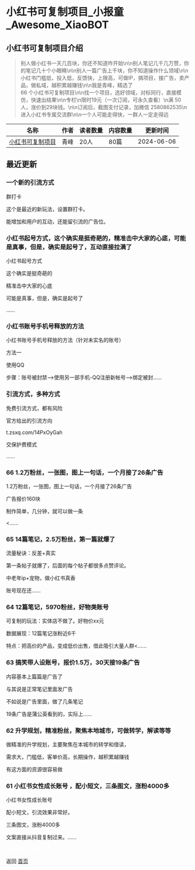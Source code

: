 # 小红书可复制项目_小报童_Awesome_XiaoBOT

## 小红书可复制项目介绍
> 别人做小红书一天几百块，你还不知道咋开始\n\n别人笔记几千几万赞，你的笔记几十个小眼睛\n\n别人一篇广告上千块，你不知道操作什么领域\n\n小红书门槛低，投入低，反馈快，上限高，可做IP，搞项目，接广告，卖产品，做私域，越积累越赚钱\n\n我是青峰，精选了  
66 个小红书可复制项目\n\n找一个项目，选好领域，对标同行，直接模仿，快速出结果\n\n专栏\n限时19元（一次订阅，可永久查看）\n满 50  
人，涨价到29块钱。\n\n订阅后，截图支付记录，加微信 2580862535\n进入小红书专属交流群\n\n一个人可能走得快，一群人一定走得远  
  


|名称|作者|读者数量|内容数量|更新时间|
|---|---|---|---|---|
|[小红书可复制项目](https://xiaobot.net/p/ChatGPTjuejin?refer=0b133df9-27dc-423b-8101-639049001c13)|青峰|20人|80篇|2024-06-06|

## 最近更新
### 一个新的引流方式

群打卡

这个是最近的新玩法，设置群打卡。

能增加和用户的互动，还能留引流的广告位。

### 小红书起号方式，这个确实是挺奇葩的，精准击中大家的心底，可能是真事，但是，确实是起号了，互动直接拉满了

小红书起号方式

这个确实是挺奇葩的

精准击中大家的心底

可能是真事，但是，确实是起号了

......

### 小红书账号手机号释放的方法

小红书账号手机号释放的方法（针对未实名的账号）

方法一

使用QQ

步骤：账号被封禁-->使用另一部手机-QQ注册新帐号-->绑定被封......

### 引流方式，多种方式

免费引流方式，都有风险

官方给出的引流方向

t.zsxq.com/14PxOyGah

交保护费模式

......

### 66 1.2万粉丝，一张图，图上一句话，一个月接了26条广告

1.2万粉丝，一张图，图上一句话，一个月接了26条广告

广告报价160块

制作简单，几分钟，就可以做一条

<......

### 65 14篇笔记，2.5万粉丝，第一篇就爆了

流量秘诀：反差+真实

第一条帖子就爆了，后面的每个帖子都很多点赞评论。

中老年ip+宠物，做小红书真香

账号现在还......

### 64 12篇笔记，5970粉丝，好物类账号

可复制的玩法：实体店不做了。好物价xx元

数据展现：12篇笔记涨粉近6千

特点：把高价的产品，变成低价出售，借此吸引大量人群<......

### 63 搞笑带人设账号，报价1.5万，30天接19条广告

内容基本上篇篇是广告了

与其说是正常笔记里面发广告

不如说是广告里面，做了几条笔记

19条广告是蒲公英看到的，实际上......

### 62 升学规划，精准粉丝，聚焦本地城市，可做转学，解读等等

做精准的升学规划，主要聚焦在本城市的转学和借读，

需求大，门槛低，客单价高，长期操作，越积累越赚钱

有这方面的资源很容易做

### 61 小红书女性成长账号 ，配小短文，三条图文，涨粉4000多

小红书女性成长账号

配小短文，引流效果非常好。

三条图文，涨粉4000多

文案直接从抖音复制过来。......


<a href="https://github.com/Reno9527/awesome-xiaobot" style="color: white; text-decoration: none;">awesome-xiaobot</a>

返回 [首页](../README.md)
